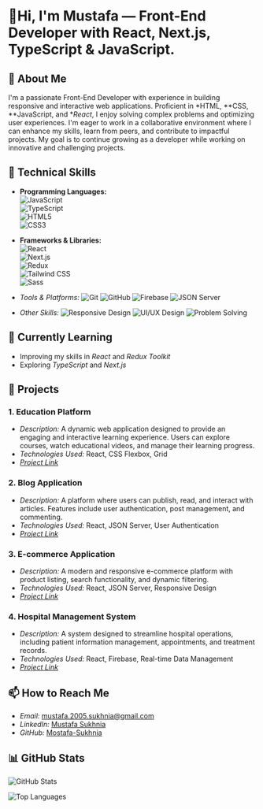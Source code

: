 # 👋Hi, I'm Mustafa — Front-End Developer with React, Next.js, TypeScript & JavaScript.

## 🚀 About Me
I'm a passionate Front-End Developer with experience in building responsive and interactive web applications. Proficient in *HTML, **CSS, **JavaScript, and **React*, I enjoy solving complex problems and optimizing user experiences. I'm eager to work in a collaborative environment where I can enhance my skills, learn from peers, and contribute to impactful projects. My goal is to continue growing as a developer while working on innovative and challenging projects.

## 🔧 Technical Skills
- **Programming Languages:**  
  ![JavaScript](https://img.shields.io/badge/JavaScript-F7DF1E?style=for-the-badge&logo=javascript&logoColor=black)  
  ![TypeScript](https://img.shields.io/badge/TypeScript-3178C6?style=for-the-badge&logo=typescript&logoColor=white)  
  ![HTML5](https://img.shields.io/badge/HTML5-E34F26?style=for-the-badge&logo=html5&logoColor=white)  
  ![CSS3](https://img.shields.io/badge/CSS3-1572B6?style=for-the-badge&logo=css3&logoColor=white)

- **Frameworks & Libraries:**  
  ![React](https://img.shields.io/badge/React-61DAFB?style=for-the-badge&logo=react&logoColor=black)  
  ![Next.js](https://img.shields.io/badge/Next.js-000000?style=for-the-badge&logo=next.js&logoColor=white)  
  ![Redux](https://img.shields.io/badge/Redux-764ABC?style=for-the-badge&logo=redux&logoColor=white)  
  ![Tailwind CSS](https://img.shields.io/badge/Tailwind_CSS-38B2AC?style=for-the-badge&logo=tailwind-css&logoColor=white)  
  ![Sass](https://img.shields.io/badge/Sass-CC6699?style=for-the-badge&logo=sass&logoColor=white)

- *Tools & Platforms:* 
  ![Git](https://img.shields.io/badge/Git-F05032?style=for-the-badge&logo=git&logoColor=white)
  ![GitHub](https://img.shields.io/badge/GitHub-181717?style=for-the-badge&logo=github&logoColor=white)
  ![Firebase](https://img.shields.io/badge/Firebase-FFCA28?style=for-the-badge&logo=firebase&logoColor=black)
  ![JSON Server](https://img.shields.io/badge/JSON_Server-000000?style=for-the-badge&logo=json&logoColor=white)

- *Other Skills:* 
  ![Responsive Design](https://img.shields.io/badge/Responsive_Design-000000?style=for-the-badge&logo=responsive-design&logoColor=white)
  ![UI/UX Design](https://img.shields.io/badge/UI/UX_Design-000000?style=for-the-badge&logo=ui-ux-design&logoColor=white)
  ![Problem Solving](https://img.shields.io/badge/Problem_Solving-000000?style=for-the-badge&logo=problem-solving&logoColor=white)

## 🌱 Currently Learning
- Improving my skills in *React* and *Redux Toolkit*
- Exploring *TypeScript* and *Next.js*

## 💼 Projects

### 1. Education Platform
- *Description:* A dynamic web application designed to provide an engaging and interactive learning experience. Users can explore courses, watch educational videos, and manage their learning progress.
- *Technologies Used:* React, CSS Flexbox, Grid
- *[Project Link](#)*

### 2. Blog Application
- *Description:* A platform where users can publish, read, and interact with articles. Features include user authentication, post management, and commenting.
- *Technologies Used:* React, JSON Server, User Authentication
- *[Project Link](#)*

### 3. E-commerce Application
- *Description:* A modern and responsive e-commerce platform with product listing, search functionality, and dynamic filtering.
- *Technologies Used:* React, JSON Server, Responsive Design
- *[Project Link](#)*

### 4. Hospital Management System
- *Description:* A system designed to streamline hospital operations, including patient information management, appointments, and treatment records.
- *Technologies Used:* React, Firebase, Real-time Data Management
- *[Project Link](#)*

## 📫 How to Reach Me
- *Email:* mustafa.2005.sukhnia@gmail.com
- *LinkedIn:* [Mustafa Sukhnia](https://www.linkedin.com/in/mustafa-sukhnia-644582330)
- *GitHub:* [Mostafa-Sukhnia](https://github.com/Mostafa-Sukhnia)

## 📊 GitHub Stats
![GitHub Stats](https://github-readme-stats.vercel.app/api?username=Mostafa-Sukhnia&show_icons=true&theme=radical)

![Top Languages](https://github-readme-stats.vercel.app/api/top-langs/?username=Mostafa-Sukhnia&layout=compact&theme=radical)

